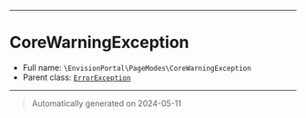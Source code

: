 ***

# CoreWarningException





* Full name: `\EnvisionPortal\PageModes\CoreWarningException`
* Parent class: [`ErrorException`](../../ErrorException.md)






***
> Automatically generated on 2024-05-11
